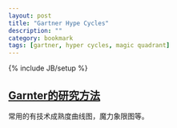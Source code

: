 ```yaml
---
layout: post
title: "Gartner Hype Cycles"
description: ""
category: bookmark
tags: [gartner, hyper cycles, magic quadrant]
---
```

{% include JB/setup %}

## [Garnter的研究方法](http://www.gartner.com/technology/research/methodologies/methodology.jsp)

常用的有技术成熟度曲线图，魔力象限图等。
